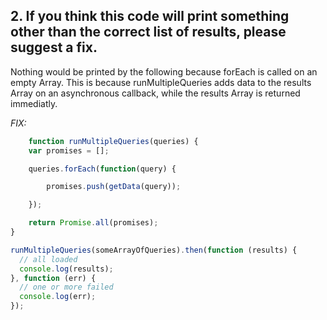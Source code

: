 ## 2. If you think this code will print something other than the correct list of results, please suggest a fix.

Nothing would be printed by the following because forEach is called on an empty Array. This is because runMultipleQueries adds data to the results Array on an asynchronous callback, while the results Array is returned immediatly.

*FIX:*

```javascript
	function runMultipleQueries(queries) {
    var promises = [];

    queries.forEach(function(query) {

        promises.push(getData(query));

    });

    return Promise.all(promises);
}

runMultipleQueries(someArrayOfQueries).then(function (results) {
  // all loaded
  console.log(results);
}, function (err) {
  // one or more failed
  console.log(err);
});
```